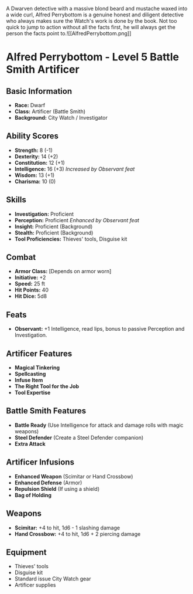 A Dwarven detective with a massive blond beard and mustache waxed into a wide curl, Alfred Perrybottom is a genuine honest and diligent detective who always makes sure the Watch's work is done by the book. Not too quick to jump to action without all the facts first, he will always get the person the facts point to.![[AlfredPerrybottom.png]]

# Alfred Perrybottom - Level 5 Battle Smith Artificer
## Basic Information
- **Race:** Dwarf 
- **Class:** Artificer (Battle Smith) 
- **Background:** City Watch / Investigator 
## Ability Scores 
- **Strength:** 8 (-1) 
- **Dexterity:** 14 (+2) 
- **Constitution:** 12 (+1) 
- **Intelligence:** 16 (+3) *Increased by Observant feat*
- **Wisdom:** 13 (+1) 
- **Charisma:** 10 (0) 
## Skills 
- **Investigation:** Proficient 
- **Perception:** Proficient *Enhanced by Observant feat*
- **Insight:** Proficient (Background) 
- **Stealth:** Proficient (Background) 
- **Tool Proficiencies:** Thieves' tools, Disguise kit 
## Combat 
- **Armor Class:** [Depends on armor worn] 
- **Initiative:** +2 
- **Speed:** 25 ft 
- **Hit Points:** 40 
- **Hit Dice:** 5d8 
## Feats 
- **Observant:** +1 Intelligence, read lips, bonus to passive Perception and Investigation. 
## Artificer Features 
- **Magical Tinkering** 
- **Spellcasting** 
- **Infuse Item** 
- **The Right Tool for the Job** 
- **Tool Expertise** 
## Battle Smith Features 
- **Battle Ready** (Use Intelligence for attack and damage rolls with magic weapons) 
- **Steel Defender** (Create a Steel Defender companion) 
- **Extra Attack**
## Artificer Infusions 
- **Enhanced Weapon** (Scimitar or Hand Crossbow) 
- **Enhanced Defense** (Armor) 
- **Repulsion Shield** (If using a shield) 
- **Bag of Holding** 
## Weapons 
- **Scimitar:** +4 to hit, 1d6 - 1 slashing damage 
- **Hand Crossbow:** +4 to hit, 1d6 + 2 piercing damage 
## Equipment 
- Thieves' tools 
- Disguise kit 
- Standard issue City Watch gear 
- Artificer supplies